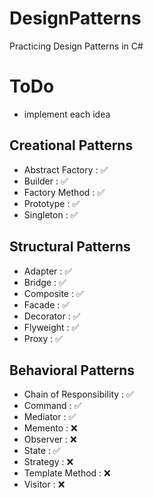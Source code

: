 # DesignPatterns
Practicing Design Patterns in C#

# ToDo
- implement each idea
  
## Creational Patterns
- Abstract Factory : ✅
- Builder : ✅
- Factory Method : ✅
- Prototype : ✅
- Singleton : ✅

## Structural Patterns
- Adapter : ✅
- Bridge : ✅
- Composite : ✅
- Facade : ✅
- Decorator : ✅
- Flyweight : ✅
- Proxy : ✅

## Behavioral Patterns
- Chain of Responsibility : ✅
- Command : ✅
- Mediator : ✅
- Memento : ❌
- Observer : ❌
- State : ✅
- Strategy : ❌
- Template Method : ❌
- Visitor : ❌
